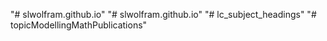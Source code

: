 "# slwolfram.github.io" 
"# slwolfram.github.io" 
"# lc_subject_headings" 
"# topicModellingMathPublications" 
